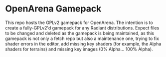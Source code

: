 # OpenArena Gamepack

This repo hosts the GPLv2 gamepack for OpenArena. The intention is to create a fully-GPLv2'd gamepack for any Radiant distributions. Expect files to be changed and deleted as the gamepack is being maintained, as this gamepack is not only a fetch repo but also a maintenance one, trying to fix shader errors in the editor, add missing key shaders (for example, the Alpha shaders for terrains) and missing key images (0% Alpha... 100% Alpha).
